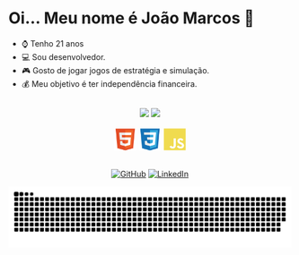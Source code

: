 # Oi... Meu nome é João Marcos :slightly_smiling_face:

- ⌚ Tenho 21 anos
- 💻 Sou desenvolvedor.
- 🎮 Gosto de jogar jogos de estratégia e simulação.
- 💰 Meu objetivo é ter independência financeira.

##

<div align="center">
  <img height="160em" src="https://github-readme-stats.vercel.app/api?username=Jocowski&show_icons=true&theme=algolia&include_all_commits=true&count_private=false"/>
  <img height="160em" src="https://github-readme-stats.vercel.app/api/top-langs/?username=Jocowski&layout=compact&langs_count=16&theme=algolia"/>
</div>

<br>

<div style="display: inline_block" align="center">
  <img alt="HTML" height="40px" src="https://raw.githubusercontent.com/devicons/devicon/master/icons/html5/html5-original.svg">
  <img alt="CSS" height="40px" src="https://raw.githubusercontent.com/devicons/devicon/master/icons/css3/css3-original.svg">
  <img alt="JavaScript" height="40px"src="https://raw.githubusercontent.com/devicons/devicon/master/icons/javascript/javascript-plain.svg">
</div>

##

<div align="center">
  <a href="https://github.com/Jocowski"><img alt="GitHub" src="https://img.shields.io/badge/GitHub-100000?style=for-the-badge&logo=github&logoColor=white"></a>
  <a href="https://www.linkedin.com/in/joão-marcos-jocowski-pinto" target="_blank"><img alt="LinkedIn" src="https://img.shields.io/badge/LinkedIn-0077B5?style=for-the-badge&logo=linkedin&logoColor=white"></a>
</div>
  
![Snake animation](https://github.com/jocowski/jocowski/blob/output/github-contribution-grid-snake.svg)
